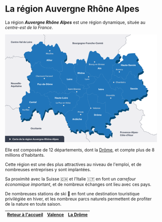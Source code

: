 # La région Auvergne Rhône Alpes

La région ***Auvergne Rhône Alpes*** est une région dynamique, située au *centre-est de la France*.

![Auvergne Rhône Alpes](./images/ara1.png)

Elle est composée de 12 départements, dont la [Drôme](mon-departement.md), et compte plus de 8 millions d'habitants.

Cette région est une des plus attractives au niveau de l'emploi, et de nombreuses entreprises y sont implantées.

Sa proximité avec la Suisse 🇨🇭 et l'Italie 🇮🇹 en font un *carrefour économique important*, et de nombreux échanges ont lieu avec ces pays.

De nombreuses stations de ski :ski: en font une destination touristique privilégiée en hiver, et les nombreux parcs naturels permettent de profiter de la nature en toute saison.

|[Retour à l'accueil](index.md)|[Valence](ma-ville.md)|[La Drôme](mon-departement.md)|
|--|--|--|